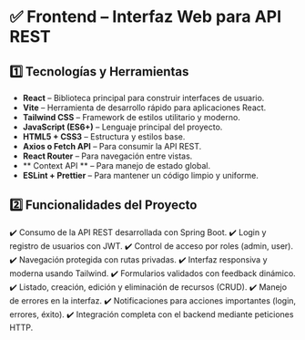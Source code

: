 # ✅ Frontend – Interfaz Web para API REST

## 1️⃣ Tecnologías y Herramientas

* **React** – Biblioteca principal para construir interfaces de usuario.
* **Vite** – Herramienta de desarrollo rápido para aplicaciones React.
* **Tailwind CSS** – Framework de estilos utilitario y moderno.
* **JavaScript (ES6+)** – Lenguaje principal del proyecto.
* **HTML5 + CSS3** – Estructura y estilos base.
* **Axios o Fetch API** – Para consumir la API REST.
* **React Router** – Para navegación entre vistas.
* ** Context API ** – Para manejo de estado global.
* **ESLint + Prettier** – Para mantener un código limpio y uniforme.

## 2️⃣ Funcionalidades del Proyecto

✔️ Consumo de la API REST desarrollada con Spring Boot.
✔️ Login y registro de usuarios con JWT.
✔️ Control de acceso por roles (admin, user).
✔️ Navegación protegida con rutas privadas.
✔️ Interfaz responsiva y moderna usando Tailwind.
✔️ Formularios validados con feedback dinámico.
✔️ Listado, creación, edición y eliminación de recursos (CRUD).
✔️ Manejo de errores en la interfaz.
✔️ Notificaciones para acciones importantes (login, errores, éxito).
✔️ Integración completa con el backend mediante peticiones HTTP.


